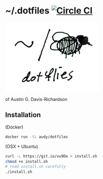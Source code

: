 # ~/.dotfiles [![Circle CI](https://circleci.com/gh/audy/dotflies.svg?style=svg)](https://circleci.com/gh/audy/dotflies)

![~/. (fly)](./logo.png?raw=true)

of Austin G. Davis-Richardson

## Installation

(Docker)

```bash
docker run -ti audy/dotfiles
```

(OSX + Ubuntu)

```bash
curl -L https://git.io/vu9Do > install.sh
chmod +x install.sh
# read install.sh carefully
./install.sh
```
